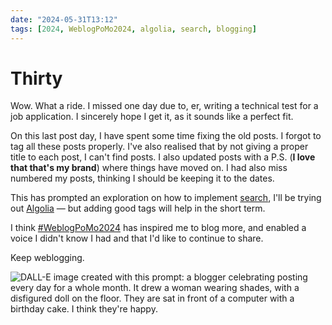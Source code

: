 ```yaml
---
date: "2024-05-31T13:12"
tags: [2024, WeblogPoMo2024, algolia, search, blogging]
---
```


# Thirty

Wow. What a ride. I missed one day due to, er, writing a technical test for a job application. I sincerely hope I get it, as it sounds like a perfect fit. 

<!--truncate-->

On this last post day, I have spent some time fixing the old posts. I forgot to tag all these posts properly. I've also realised that by not giving a proper title to each post, I can't find posts. I also updated posts with a P.S. (**I love that that's my brand**) where things have moved on. I had also miss numbered my posts, thinking I should be keeping it to the dates.

This has prompted an exploration on how to implement [search](/search), I'll be trying out [Algolia](https://ramono.me/blog/implementing-algolia-on-static-site/) — but adding good tags will help in the short term. 

I think [#WeblogPoMo2024](https://weblog.anniegreens.lol/weblog-posting-month-2024) has inspired me to blog more, and enabled a voice I didn't know I had and that I'd like to continue to share. 

Keep weblogging.

![DALL-E image created with this prompt: a blogger celebrating posting every day for a whole month. It drew a woman wearing shades, with a disfigured doll on the floor. They are sat in front of a computer with a birthday cake. I think they're happy. ](https://cdn.some.pics/phils/6659cf4043aa0.jpg)

